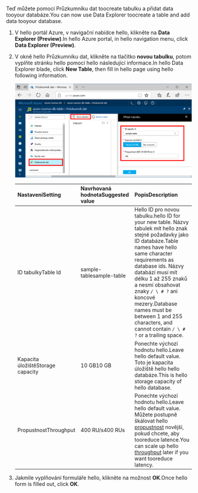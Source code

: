 <span data-ttu-id="75d76-101">Teď můžete pomocí Průzkumníku dat toocreate tabulku a přidat data tooyour databáze.</span><span class="sxs-lookup"><span data-stu-id="75d76-101">You can now use Data Explorer toocreate a table and add data tooyour database.</span></span> 

1. <span data-ttu-id="75d76-102">V hello portál Azure, v navigační nabídce hello, klikněte na **Data Explorer (Preview)**.</span><span class="sxs-lookup"><span data-stu-id="75d76-102">In hello Azure portal, in hello navigation menu, click **Data Explorer (Preview)**.</span></span> 
2. <span data-ttu-id="75d76-103">V okně hello Průzkumníku dat, klikněte na tlačítko **novou tabulku**, potom vyplňte stránku hello pomocí hello následující informace.</span><span class="sxs-lookup"><span data-stu-id="75d76-103">In hello Data Explorer blade, click **New Table**, then fill in hello page using hello following information.</span></span>

    ![Průzkumník dat v hello portálu Azure](./media/cosmos-db-create-table/azure-cosmosdb-data-explorer.png)

    <span data-ttu-id="75d76-105">Nastavení</span><span class="sxs-lookup"><span data-stu-id="75d76-105">Setting</span></span>|<span data-ttu-id="75d76-106">Navrhovaná hodnota</span><span class="sxs-lookup"><span data-stu-id="75d76-106">Suggested value</span></span>|<span data-ttu-id="75d76-107">Popis</span><span class="sxs-lookup"><span data-stu-id="75d76-107">Description</span></span>
    ---|---|---
    <span data-ttu-id="75d76-108">ID tabulky</span><span class="sxs-lookup"><span data-stu-id="75d76-108">Table Id</span></span>|<span data-ttu-id="75d76-109">sample-table</span><span class="sxs-lookup"><span data-stu-id="75d76-109">sample-table</span></span>|<span data-ttu-id="75d76-110">Hello ID pro novou tabulku.</span><span class="sxs-lookup"><span data-stu-id="75d76-110">hello ID for your new table.</span></span> <span data-ttu-id="75d76-111">Názvy tabulek mít hello znak stejné požadavky jako ID databáze.</span><span class="sxs-lookup"><span data-stu-id="75d76-111">Table names have hello same character requirements as database ids.</span></span> <span data-ttu-id="75d76-112">Názvy databází musí mít délku 1 až 255 znaků a nesmí obsahovat znaky `/ \ # ?` ani koncové mezery.</span><span class="sxs-lookup"><span data-stu-id="75d76-112">Database names must be between 1 and 255 characters, and cannot contain `/ \ # ?` or a trailing space.</span></span>
    <span data-ttu-id="75d76-113">Kapacita úložiště</span><span class="sxs-lookup"><span data-stu-id="75d76-113">Storage capacity</span></span>| <span data-ttu-id="75d76-114">10 GB</span><span class="sxs-lookup"><span data-stu-id="75d76-114">10 GB</span></span>|<span data-ttu-id="75d76-115">Ponechte výchozí hodnotu hello.</span><span class="sxs-lookup"><span data-stu-id="75d76-115">Leave hello default value.</span></span> <span data-ttu-id="75d76-116">Toto je kapacita úložiště hello hello databáze.</span><span class="sxs-lookup"><span data-stu-id="75d76-116">This is hello storage capacity of hello database.</span></span>
    <span data-ttu-id="75d76-117">Propustnost</span><span class="sxs-lookup"><span data-stu-id="75d76-117">Throughput</span></span>|<span data-ttu-id="75d76-118">400 RU/s</span><span class="sxs-lookup"><span data-stu-id="75d76-118">400 RUs</span></span>|<span data-ttu-id="75d76-119">Ponechte výchozí hodnotu hello.</span><span class="sxs-lookup"><span data-stu-id="75d76-119">Leave hello default value.</span></span> <span data-ttu-id="75d76-120">Můžete postupně škálovat hello [propustnost](../articles/cosmos-db/request-units.md) novější, pokud chcete, aby tooreduce latence.</span><span class="sxs-lookup"><span data-stu-id="75d76-120">You can scale up hello [throughput](../articles/cosmos-db/request-units.md) later if you want tooreduce latency.</span></span>

3. <span data-ttu-id="75d76-121">Jakmile vyplňování formuláře hello, klikněte na možnost **OK**.</span><span class="sxs-lookup"><span data-stu-id="75d76-121">Once hello form is filled out, click **OK**.</span></span>
